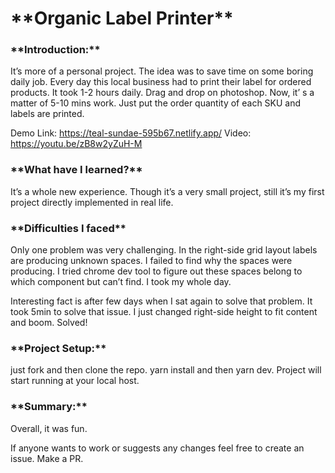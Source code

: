 <h1>**Organic Label Printer**</h1> 

<h3>**Introduction:**</h3> It’s more of a personal project. The idea was to save time on some boring daily job. Every day this local business had to print their label for ordered products. It took 1-2 hours daily. Drag and drop on photoshop. Now, it’ s a matter of 5-10 mins work. Just put the order quantity of each SKU and labels are printed. 

Demo Link: https://teal-sundae-595b67.netlify.app/ 
Video: https://youtu.be/zB8w2yZuH-M

<h3>**What have I learned?**</h3>

It’s a whole new experience. Though it’s a very small project, still it’s my first project directly implemented in real life. 

<h3>**Difficulties I faced**</h3>

Only one problem was very challenging. In the right-side grid layout labels are producing unknown spaces. I failed to find why the spaces were producing. I tried chrome dev tool to figure out these spaces belong to which component but can’t find. I took my whole day. 

Interesting fact is after few days when I sat again to solve that problem. It took 5min to solve that issue. I just changed right-side height to fit content and boom. Solved! 

<h3>**Project Setup:**</h3> just fork and then clone the repo. yarn install and then yarn dev. Project will start running at your local host. 

<h3>**Summary:**</h3> Overall, it was fun.  

If anyone wants to work or suggests any changes feel free to create an issue. Make a PR. 
